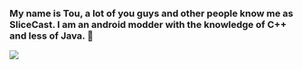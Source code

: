 ### My name is Tou, a lot of you guys and other people know me as SliceCast. I am an android modder with the knowledge of C++ and less of Java. 👋

<img src="https://github-readme-stats.vercel.app/api?username=SliceCast&&show_icons=true&title_color=ffffff&icon_color=bb2acf&text_color=daf7dc&bg_color=151515">

<!--
**SliceCast/SliceCast** is a ✨ _special_ ✨ repository because its `README.md` (this file) appears on your GitHub profile.

Here are some ideas to get you started:

- 🔭 I’m currently working on ...
- 🌱 I’m currently learning ...
- 👯 I’m looking to collaborate on ...
- 🤔 I’m looking for help with ...
- 💬 Ask me about ...
- 📫 How to reach me: ...
- 😄 Pronouns: ...
- ⚡ Fun fact: ...
-->
